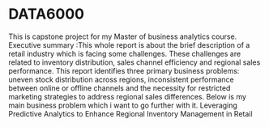 # DATA6000
This is capstone project for my Master of business analytics course.
Executive summary :This whole report is about the brief description of a retail industry which is facing some challenges. These challenges are related to inventory distribution, sales channel efficiency and regional sales performance. This report identifies three primary business problems: uneven stock distribution across regions, inconsistent performance between online or offline channels and the necessity for restricted marketing strategies to address regional sales differences.
Below is my main business problem which i want to go further with it. 
Leveraging Predictive Analytics to Enhance Regional Inventory Management in Retail
